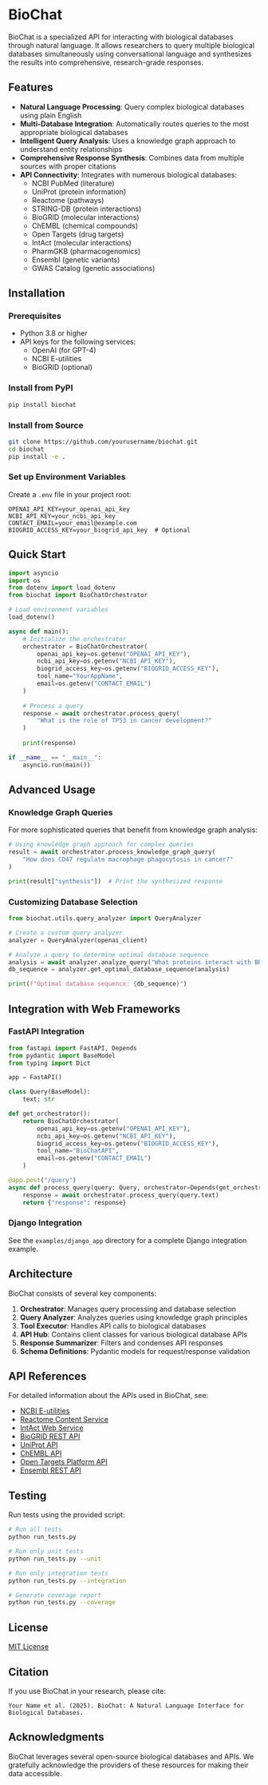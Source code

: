# BioChat

BioChat is a specialized API for interacting with biological databases through natural language. It allows researchers to query multiple biological databases simultaneously using conversational language and synthesizes the results into comprehensive, research-grade responses.

## Features

- **Natural Language Processing**: Query complex biological databases using plain English
- **Multi-Database Integration**: Automatically routes queries to the most appropriate biological databases
- **Intelligent Query Analysis**: Uses a knowledge graph approach to understand entity relationships
- **Comprehensive Response Synthesis**: Combines data from multiple sources with proper citations
- **API Connectivity**: Integrates with numerous biological databases:
  - NCBI PubMed (literature)
  - UniProt (protein information)
  - Reactome (pathways)
  - STRING-DB (protein interactions)
  - BioGRID (molecular interactions)
  - ChEMBL (chemical compounds)
  - Open Targets (drug targets)
  - IntAct (molecular interactions)
  - PharmGKB (pharmacogenomics)
  - Ensembl (genetic variants)
  - GWAS Catalog (genetic associations)

## Installation

### Prerequisites

- Python 3.8 or higher
- API keys for the following services:
  - OpenAI (for GPT-4)
  - NCBI E-utilities
  - BioGRID (optional)

### Install from PyPI

```bash
pip install biochat
```

### Install from Source

```bash
git clone https://github.com/yourusername/biochat.git
cd biochat
pip install -e .
```

### Set up Environment Variables

Create a `.env` file in your project root:

```
OPENAI_API_KEY=your_openai_api_key
NCBI_API_KEY=your_ncbi_api_key
CONTACT_EMAIL=your_email@example.com
BIOGRID_ACCESS_KEY=your_biogrid_api_key  # Optional
```

## Quick Start

```python
import asyncio
import os
from dotenv import load_dotenv
from biochat import BioChatOrchestrator

# Load environment variables
load_dotenv()

async def main():
    # Initialize the orchestrator
    orchestrator = BioChatOrchestrator(
        openai_api_key=os.getenv("OPENAI_API_KEY"),
        ncbi_api_key=os.getenv("NCBI_API_KEY"),
        biogrid_access_key=os.getenv("BIOGRID_ACCESS_KEY"),
        tool_name="YourAppName",
        email=os.getenv("CONTACT_EMAIL")
    )
    
    # Process a query
    response = await orchestrator.process_query(
        "What is the role of TP53 in cancer development?"
    )
    
    print(response)

if __name__ == "__main__":
    asyncio.run(main())
```

## Advanced Usage

### Knowledge Graph Queries

For more sophisticated queries that benefit from knowledge graph analysis:

```python
# Using knowledge graph approach for complex queries
result = await orchestrator.process_knowledge_graph_query(
    "How does CD47 regulate macrophage phagocytosis in cancer?"
)

print(result["synthesis"])  # Print the synthesized response
```

### Customizing Database Selection

```python
from biochat.utils.query_analyzer import QueryAnalyzer

# Create a custom query analyzer
analyzer = QueryAnalyzer(openai_client)

# Analyze a query to determine optimal database sequence
analysis = await analyzer.analyze_query("What proteins interact with BRCA1?")
db_sequence = analyzer.get_optimal_database_sequence(analysis)

print(f"Optimal database sequence: {db_sequence}")
```

## Integration with Web Frameworks

### FastAPI Integration

```python
from fastapi import FastAPI, Depends
from pydantic import BaseModel
from typing import Dict

app = FastAPI()

class Query(BaseModel):
    text: str

def get_orchestrator():
    return BioChatOrchestrator(
        openai_api_key=os.getenv("OPENAI_API_KEY"),
        ncbi_api_key=os.getenv("NCBI_API_KEY"),
        biogrid_access_key=os.getenv("BIOGRID_ACCESS_KEY"),
        tool_name="BioChatAPI",
        email=os.getenv("CONTACT_EMAIL")
    )

@app.post("/query")
async def process_query(query: Query, orchestrator=Depends(get_orchestrator)):
    response = await orchestrator.process_query(query.text)
    return {"response": response}
```

### Django Integration

See the `examples/django_app` directory for a complete Django integration example.

## Architecture

BioChat consists of several key components:

1. **Orchestrator**: Manages query processing and database selection
2. **Query Analyzer**: Analyzes queries using knowledge graph principles
3. **Tool Executor**: Handles API calls to biological databases
4. **API Hub**: Contains client classes for various biological database APIs
5. **Response Summarizer**: Filters and condenses API responses
6. **Schema Definitions**: Pydantic models for request/response validation

## API References

For detailed information about the APIs used in BioChat, see:

- [NCBI E-utilities](https://www.ncbi.nlm.nih.gov/books/NBK25500/)
- [Reactome Content Service](https://reactome.org/ContentService/)
- [IntAct Web Service](https://www.ebi.ac.uk/intact/ws/interaction/v2/api-docs)
- [BioGRID REST API](https://wiki.thebiogrid.org/doku.php/biogridrest)
- [UniProt API](https://www.uniprot.org/help/api)
- [ChEMBL API](https://chembl.gitbook.io/chembl-interface-documentation/web-services/chembl-data-web-services)
- [Open Targets Platform API](https://platform-docs.opentargets.org/api-documentation)
- [Ensembl REST API](https://rest.ensembl.org/)

## Testing

Run tests using the provided script:

```bash
# Run all tests
python run_tests.py

# Run only unit tests
python run_tests.py --unit

# Run only integration tests
python run_tests.py --integration

# Generate coverage report
python run_tests.py --coverage
```

## License

[MIT License](LICENSE)

## Citation

If you use BioChat in your research, please cite:

```
Your Name et al. (2025). BioChat: A Natural Language Interface for Biological Databases. 
```

## Acknowledgments

BioChat leverages several open-source biological databases and APIs. We gratefully acknowledge the providers of these resources for making their data accessible.